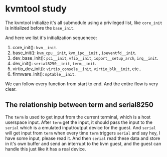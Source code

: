 # kvmtool study

The kvmtool initialize it's all submodule using a privileged list, like `core_init` is initialized before the `base_init`.

And here we list it's initialization sequenece:

1. core_init(): `kvm__init`.
2. base_init(): `kvm_cpu__init`, `kvm_ipc__init` , `ioeventfd__init`.
3. dev_base_init(): `pci__init`, `vfio__init`, `ioport__setup_arch`, `irq__init`.
4. dev_init(): `serial8250__init`, `term__init`.
5. virtio_dev_init(): `virtio_console__init`, `virtio_blk__init`, etc..
6. firmware_init(): `mptable__init`.

We can follow every function from start to end. And the entire flow is very clear.

## The relationship between term and serial8250

The `term` is used to get input from the current terminal, which is a host userspace input. After `term` get the input, it should pass the input to the `serial` which is a emulated input/output device for the guest. And `serial` will get input from `term` when every time `term` triggers `serial` and say hey, I have some input, please read it. And then `serial` read these data and store in it's own buffer and send an interrupt to the kvm guest, and the guest can handle this just like it has a real device.



